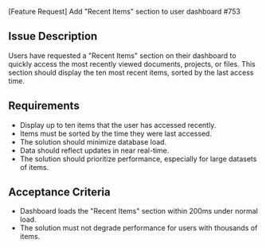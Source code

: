 [Feature Request] Add "Recent Items" section to user dashboard #753

## Issue Description
Users have requested a "Recent Items" section on their dashboard to quickly access the most recently viewed documents, projects, or files. This section should display the ten most recent items, sorted by the last access time.

## Requirements
* Display up to ten items that the user has accessed recently.
* Items must be sorted by the time they were last accessed.
* The solution should minimize database load.
* Data should reflect updates in near real-time.
* The solution should prioritize performance, especially for large datasets of items.

## Acceptance Criteria
* Dashboard loads the "Recent Items" section within 200ms under normal load.
* The solution must not degrade performance for users with thousands of items.